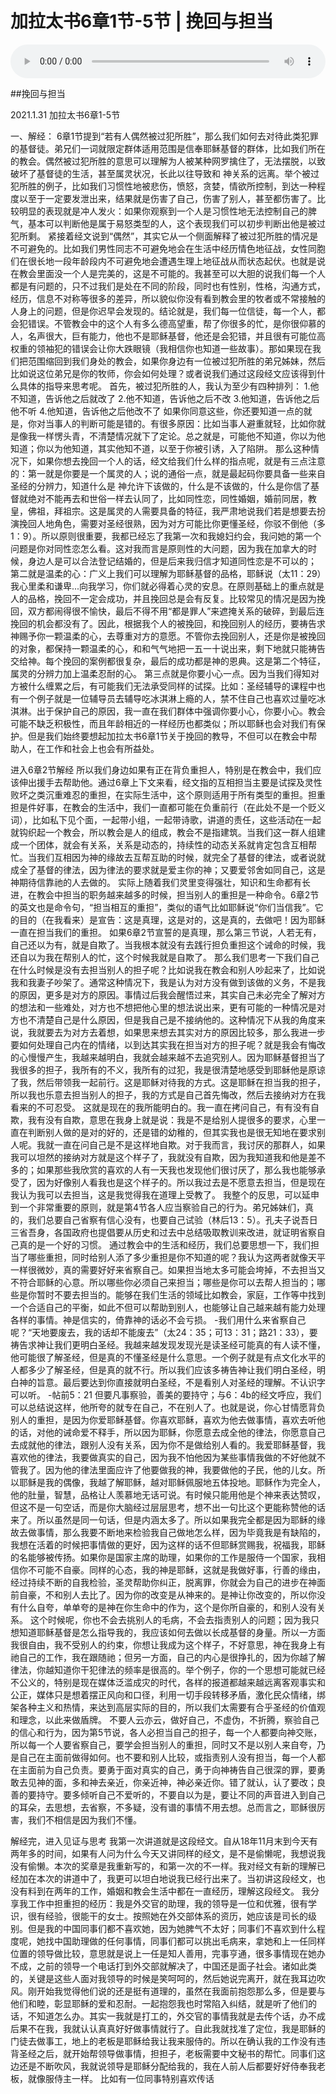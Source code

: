 # 加拉太书6章1节-5节 | 挽回与担当

<audio style="width: 100%;" preload="false" controls controlslist="nodownload"><source src="https://cdn.simai.ml/audio/mp3/2021/jia_6-1-5.mp3" type="audio/mpeg">Your browser does not support the audio element.</audio>

##挽回与担当

2021.1.31 加拉太书6章1-5节

一、解经：
6章1节提到“若有人偶然被过犯所胜”，那么我们如何去对待此类犯罪的基督徒。弟兄们一词就限定群体适用范围是信奉耶稣基督的群体，比如我们所在的教会。偶然被过犯所胜的意思可以理解为人被某种网罗擒住了，无法摆脱，以致破坏了基督徒的生活，甚至属灵状况，长此以往导致和 神关系的远离。举个被过犯所胜的例子，比如我们习惯性地被悲伤，愤怒，贪婪，情欲所控制，到达一种程度以至于一定要发泄出来，结果就是伤害了自己，伤害了别人，甚至都伤害了。比较明显的表现就是冲人发火：如果你观察到一个人是习惯性地无法控制自己的脾气，基本可以判断他是属于易怒类型的人，这个表现我们可以初步判断出他是被过犯所剩。
紧接着经文说到“偶然”，其实它从一个侧面解释了被过犯所胜的情况是不可避免的。比如我们男性同志不可避免地会在生活中经历情色地征战，女性同胞们在很长地一段年龄段内不可避免地会遭遇生理上地征战从而状态起伏。也就是说在教会里面没一个人是完美的，这是不可能的。我甚至可以大胆的说我们每一个人都是有问题的，只不过我们是处在不同的阶段，同时也有性别，性格，沟通方式，经历，信息不对称等很多的差异，所以貌似你没有看到教会里的牧者或不常接触的人身上的问题，但是你迟早会发现的。结论就是，我们每一位信徒，每一个人，都会犯错误。不管教会中的这个人有多么德高望重，帮了你很多的忙，是你很仰慕的人，名声很大，巨有能力，他也不是耶稣基督，他还是会犯错，并且很有可能位高权重的领袖犯的错误会让你大跌眼镜（我相信你也知道一些故事）。那如果现在我们把范围缩回到我们身处的教会，如果你身边有一位被过犯所胜的弟兄姊妹，然后比如说这位弟兄是你的牧师，你会如何处理？或者说我们通过这段经文应该得到什么具体的指导来思考呢。
首先，被过犯所胜的人，我认为至少有四种排列：
1.他不知道，告诉他之后就改了 
2.他不知道，告诉他之后不改
3.他知道，告诉他之后他不听
4.他知道，告诉他之后他改不了
	如果你同意这些，你还要知道一点的就是，你对当事人的判断可能是错的。有很多原因：比如当事人避重就轻，比如你就是像我一样愣头青，不清楚情况就下了定论。总之就是，可能他不知道，你以为他知道；你以为他知道，其实他知不道，以至于你被引诱，入了陷阱。
	那么这种情况下，如果你想去挽回一个人的话，经文给我们什么样的指点呢，就是有三点注意的：第一就是你要是一个属灵的人；说的通俗一点，就是最起码你要具备一些来自圣经的分辨力，知道什么是 神允许下该做的，什么是不该做的，什么是你信了基督就绝对不能再去和世俗一样去认同了，比如同性恋，同性婚姻，婚前同居，教皇，佛祖，拜祖宗。这是属灵的人需要具备的特征，我严肃地说我们若是想要去扮演挽回人地角色，需要对圣经很熟，因为对方可能比你更懂圣经，你驳不倒他（多1：9）。所以原则很重要，我都已经忘了我第一次和我媳妇约会，我问她的第一个问题是你对同性恋怎么看。这对我而言是原则性的大问题，因为我在加拿大的时候，身边人是可以合法登记结婚的，但是后来我归信才知道同性恋是不可以的；
	第二就是温柔的心：广义上我们可以理解为耶稣基督的品格，耶稣说（太11：29）我心里柔和谦卑...向我学习，你们就必得着心灵的安息。在原则基础上的重点就是人的品格，挽回不一定会成功，并且挽回总是会有反复。比较常见的情况是因为挽回，双方都闹得很不愉快，最后不得不用“都是罪人”来遮掩关系的破碎，到最后连挽回的机会都没有了。因此，根据我个人的被挽回，和挽回别人的经历，要祷告求神赐予你一颗温柔的心，去尊重对方的意愿。不管你去挽回别人，还是你是被挽回的对象，都保持一颗温柔的心，和和气气地把一五一十说出来，剩下地就只能祷告交给神。每个挽回的案例都很复杂，最后的成功都是神的恩典。这是第二个特征，属灵的分辨力加上温柔忍耐的心。
第三点就是你要小心一点。因为当我们得知对方被什么缠累之后，有可能我们无法承受同样的试探。比如：圣经辅导的课程中也有一个例子就是一位辅导员去辅导吃冰淇淋上瘾的人，禁不住自己也喜欢过量吃冰淇淋。出于保护自己的原因，我一直在我们群体中强调你要小心，你要小心。教会可能不缺乏积极性，而且年龄相近的一样经历也都类似；所以耶稣也会对我们有保护。但是我们始终要想起加拉太书6章1节关于挽回的教导，不但可以在教会中帮助人，在工作和社会上也会有所益处。 

进入6章2节解经
	所以我们身边如果有正在背负重担人，特别是在教会中，我们应该伸出援手去帮助他。通过6章上下文来看，经文指的互相担当主要是试探及灵性败坏之类沉重难忍的重担，在实际生活中，这个原则适用于所有类型的重担。担重担是件好事，在教会的生活中，我们一直都可能在负重前行（在此处不是一个贬义词），比如私下见个面，一起带小组，一起带诗歌，讲道的责任，这些活动在一起就钩织起一个教会，所以教会是人的组成，教会不是指建筑。当我们这一群人组建成一个团体，就会有关系，关系是动态的，持续性的动态关系就肯定包含互相帮忙。当我们互相因为神的缘故去互帮互助的时候，就完全了基督的律法，或者说就成全了基督的律法，因为律法的要求就是爱主你的神；又要爱邻舍如同自己，这是神期待信靠祂的人去做的。
	实际上随着我们灵里变得强壮，知识和生命都有长进，在教会中担当的职务越来越多的时候，担当别人的重担是一种命令。6章2节的英文也是命令句，“担当相互的重担”，类似的语气比如耶稣说“你们当信我”。它的目的（在我看来）是宣告：这是真理，这是对的，这是真的，去做吧！因为耶稣一直在担当我们的重担。
如果6章2节宣誓的是真理，那么第三节说，人若无有，自己还以为有，就是自欺了。当我根本就没有去践行担负重担这个诫命的时候，我还自以为我在帮别人的忙，这个时候我就是自欺了。
	那么我们思考一下我们自己在什么时候是没有去担当别人的担子呢？比如说我在教会和别人吵起来了，比如说我和我妻子吵架了。通常这种情况下，我是认为对方没有做到该做的义务，不是我的原因，更多是对方的原因。事情过后我会醒悟过来，其实自己未必完全了解对方的想法和一些难处，对方也不想把他心里的想法说出来，更有可能的一种情况是对方也不清楚自己是什么原因，但是我自己是不接纳他的。这种情况下从我的角度来说，我就要去为对方去着想，如果思来想去其实对方的原因比较多，那么我进一步要如何处理自己内在的情绪，以到达其实我在担当对方的担子呢？就是我会有悔改的心慢慢产生，我越来越明白，我就会越来越不去追究别人。因为耶稣基督担当了我很多的担子，我所有的不义，我所有的过犯，我是很清楚地感受到耶稣他是原谅了我，然后带领我一起前行。这是耶稣对待我的方式。这是耶稣在担当我的担子，所以我也乐意去担当别人的担子，我的方式是自己首先悔改，然后去接纳对方在我看来的不可忍受。
	这就是现在的我所能明白的。我一直在拷问自己，有有没有自欺，我有没有自欺，意思在我身上就是说：我是不是给别人提很多的要求，心里一直在判断别人做的是对的好的，还是错的幼稚的，但其实我也是很无知地在要求别人呢。我就一直在问自己是不是这样地自欺。对于我而言，我讨厌的那群人，如果我可以坦然的接纳对方就是这个样子了，我就没有自欺，因为我知道我和他是差不多的；如果那些我欣赏的喜欢的人有一天我也发现他们很讨厌了，那么我也能够承受了，因为好像别人看我也是这个样子的。所以我过去是不愿意去担当，但是现在我认为我可以去担当，这是我觉得我在道理上受教了。
我整个的反思，可以延申到一个非常重要的原则，就是第4节各人应当察验自己的行为。弟兄姊妹们，真的，我们总要自己省察有信心没有，也要自己试验（林后13：5）。孔夫子说吾日三省吾身，各国政府也提倡要从历史和过去中总结吸取教训来改进，就证明省察自己真的是一个好的习惯。
通过教会中的生活和经历，我们总要思想一下，我们担当了哪些重担，同时给别人添了多少重担是你不知道的呢？我认为这两者就像天平一样很微妙，真的需要好好来省察自己。如果担当地太多可能会垮掉，不去担当又不符合耶稣的心意。所以哪些你必须自己来担当；哪些是你可以去帮人担当的；哪些是你暂时不要去担当的。能够在我们生活的领域比如教会，家庭，工作等中找到一个合适自己的平衡，如此不但可以帮助到别人，也能够让自己越来越有能力处理各样的事情。神是信实的，倚靠神的话必不会亏损。
-我们用什么来省察自己呢？“天地要废去，我的话却不能废去”（太24：35；可13：31；路21：33），要祷告求神让我们更明白圣经。我越来越发现发现光是读圣经可能真的有人读不懂，他可能很了解圣经，但是真的不懂圣经是什么意思。一个例子就是有点文化水平的人都多少了解圣经，但是真的就不行。所以我们应该多祷告神让我们明白圣经，明白神的旨意。最后要达到你直接就明白圣经，不是看别人对圣经的理解。不认识字可以听。
-帖前5：21 但要凡事察验，善美的要持守；与6：4b的经文呼应，我们可以总结说这样，他所夸的就专在自己，不在别人了。也就是说，你心甘情愿背负别人的重担，是因为你爱耶稣基督。你喜欢耶稣，喜欢为他去做事情，喜欢去听他的话，对他的诫命爱不释手，所以因为耶稣，你愿意去成全他的律法，你愿意自己去成就他的律法，跟别人没有关系，因为你不是做给别人看的。我爱耶稣基督，我喜欢他的律法，我要做真实的自己，因为我不怕他因为某些事情我做的不好他就不管我了。因为他的律法里面应许了他要做我的神，我要做他的子民，他的儿女。所以耶稣是我的偶像，我越了解耶稣，越对耶稣佩服地五体投地。耶稣作为完全人，他的肚量，智慧，品格让人羡慕地无话可说。有时候只能用他是个神来表达赞叹，但这不是一句空话，而是你大脑经过层层思考，想不出一句比这个更能称赞他的话来了。所以虽然是同一句话，但是内涵太多了。所以如果我完全都是因为耶稣的缘故去做事情，那么我要不断地来检验我自己做地怎么样，因为毕竟我是有缺陷的，我想在活着的时候把事情做的更好，因为这样的话不但耶稣赏赐我，祝福我，耶稣的名能够被传扬。如果你是国家主席的助理，如果你的工作是服侍一个国家，我相信你不可能不自豪。同样的心态，我的神是耶稣，这就是我做好事，行善的缘由，经过持续不断的自我检验，圣灵帮助你纠正，脱离罪，你就会为自己的进步在神面前自豪，不和别人去比了。因为你的改变是从神来的。是神让你改变的，所以你没有什么自夸，单单夸的是神在你生命中的作为，这个是你所自豪的，和别人没有关系。
	这个时候呢，你也不会去挑别人的毛病，不会去指责别人的问题；因为我只想知道耶稣基督是怎么指导我的，我应该如何去做以长成基督的身量。所以一方面我很自由，我不受别人的约束，你想让我成为这个样子，不好意思，神在我身上有祂自己的工作，我在跟随祂；但另一方面，自己的内心是很挣扎的，因为你越了解律法，你越知道你干犯律法的频率是很高的。举个例子，你的一个思想可能就已经不公义的，特别是现在媒体泛滥成灾的时代，各样的报道都越来越远离客观事实和公正，媒体只是想着摆正风向和口径，利用一切手段转移矛盾，激化民众情绪，绑架各种主义和热情，来达到高层实际的目的，所以我们太需要有合乎圣经的价值观和理念，以此来做盾牌。
	不要人云亦云，做好自己，不虚伪，不折腾，察验自己的信心和行为，因为第5节说，各人必担当自己的担子，每一个人都要向神交账，所以每一个人要省察自己，要学会担当别人的重担，同时又不是以别人来自夸，乃是自己在主面前做得如何。也不要和别人比较，或指责别人没有担当，每一个人都在主面前为自己负责。要勇于面对真实的自己，勇于向神祷告自己很深的罪，要勇敢去见神的面，多和神去亲近，你亲近神，神必亲近你。错了就认，认了要改；良善的要持守。要多倾听自己不爱听的，不要自以为是，要让不同的声音进入到自己的耳朵，去思想，去省察，不多疑，没有谱的事情不用去想。总而言之，耶稣很厉害，我们不相信是因为我们不懂。

解经完，进入见证与思考
我第一次讲道就是这段经文。自从18年11月末到今天有两年多的时间，如果有人问为什么今天又讲同样的经文，是不是偷懒呢，我想说我没有偷懒。本次的奖章是我重新写的，和第一次的不一样。我对经文有新的理解已经加在本次的讲道中了，我更可以坦白地说我已经行出来了。当初讲这段经文，也没有料到在两年的工作，婚姻和教会生活中都在一直经历，理解这段经文。
我分享我工作中担重担的经历：我是外交官的助理，我的领导是一位和优雅，很有学识，很有经验，很能干的女士。按照她在外交部体系的资历，她应该是司长的级别。但是我的中国同事们都不喜欢她，因为她脾气不太好；同事们不喜欢到什么程度呢，她找中国助理做的任何事情，同事们都可以挑出毛病来，拿她和上一任同样位置的领导做比较，意思就是说上一任是知人善用，完事亨通，很多事情现在她办不成，之前的领导一个电话打到外交部就解决了，中国还是面子社会。诸如此类的，关键是这些人面对我领导的时候是笑呵呵的，然后她说完离开，就在我耳边吹风。刚开始我觉得他们说的还是挺有道理的，虽然在我面前抱怨那么多，但是要与他们和睦，彰显耶稣的爱和忍耐。一起抱怨我也时常陷入纠结，就是听了他们的话，不知道怎么办。其实一我就是打工的，外交官的事情我就是去传个话，办不成后果不在我，我就认认真真好好做事情就行了。自此我就找准了定位，我是耶稣的门徒去做事工，地上的老板是耶稣给我让我来服侍的。所以在确认我的工作没有违背圣经之后，就开始帮领导做事情，担担子，老板需要中文秘书的帮忙。同事们这边还是不断吹风，我就说领导是耶稣分配给我的，我在人前人后都要好好侍奉我老板，就像服侍主一样。
比如有一位同事特别喜欢传话


